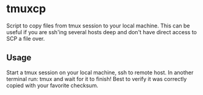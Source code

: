 # tmuxcp
Script to copy files from tmux session to your local machine. This can be useful if you are ssh'ing several hosts deep and don't have direct access to SCP a file over.

## Usage
Start a tmux session on your local machine, ssh to remote host. In another terminal run: tmux <src> <dst> and wait for it to finish! Best to verify it was correctly copied with your favorite checksum.
